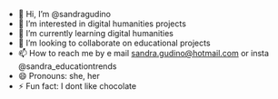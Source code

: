 - 👋 Hi, I’m @sandragudino
- 👀 I’m interested in digital humanities projects
- 🌱 I’m currently learning digital humanities
- 💞️ I’m looking to collaborate on educational projects
- 📫 How to reach me by e mail sandra.gudino@hotmail.com or insta @sandra_educationtrends
- 😄 Pronouns: she, her
- ⚡ Fun fact: I dont like chocolate

<!---
sandragudino/sandragudino is a ✨ special ✨ repository because its `README.md` (this file) appears on your GitHub profile.
You can click the Preview link to take a look at your changes.
--->
